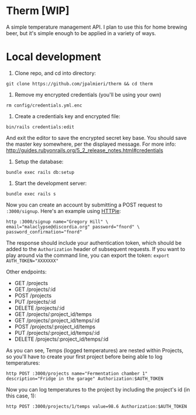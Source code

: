 # Therm [WIP]

A simple temperature management API. I plan to use this for home brewing beer, but it's simple enough to be applied in a variety of ways.

# Local development

1. Clone repo, and cd into directory:
```
git clone https://github.com/jpalmieri/therm && cd therm
```
1. Remove my encrypted credentials (you'll be using your own)
```
rm config/credentials.yml.enc
```
1. Create a credentials key and encrypted file:
```
bin/rails credentials:edit
```
And exit the editor to save the encrypted secret key base. You should save the master key somewhere, per the displayed message. For more info:
http://guides.rubyonrails.org/5_2_release_notes.html#credentials

1. Setup the database:
```
bundle exec rails db:setup
```

1. Start the development server:
```
bundle exec rails s
```

Now you can create an account by submitting a POST request to `:3000/signup`. Here's an example using [HTTPie](https://httpie.org/):

```
http :3000/signup name="Gregory Hill" \
email="malaclypse@discordia.org" password="fnord" \
password_confirmation="fnord"
```

The response should include your authentication token, which should be added to the `Authorization` header of subsequent requests. If you want to play around via the command line, you can export the token: `export AUTH_TOKEN="XXXXXXX"`

Other endpoints:
* GET /projects
* GET /projects/:id
* POST /projects
* PUT /projects/:id
* DELETE /projects/:id
* GET /projects/:project_id/temps
* GET /projects/:project_id/temps/:id
* POST /projects/:project_id/temps
* PUT /projects/:project_id/temps/:id
* DELETE /projects/:project_id/temps/:id

As you can see, Temps (logged temperatures) are nested within Projects, so you'll have to create your first project before being able to log temperatures:

```
http POST :3000/projects name="Fermentation chamber 1" description="Fridge in the garage" Authorization:$AUTH_TOKEN
```

Now you can log temperatures to the project by including the project's id (in this case, 1):

```
http POST :3000/projects/1/temps value=98.6 Authorization:$AUTH_TOKEN
```
